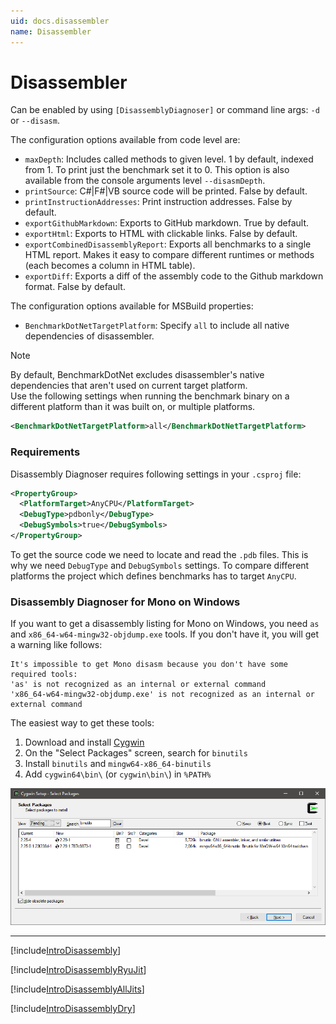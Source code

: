 ```yaml
---
uid: docs.disassembler
name: Disassembler
---
```


# Disassembler

Can be enabled by using `[DisassemblyDiagnoser]` or command line args: `-d` or `--disasm`.

The configuration options available from code level are:

* `maxDepth`: Includes called methods to given level. 1 by default, indexed from 1. To print just the benchmark set it to 0. This option is also available from the console arguments level `--disasmDepth`.
* `printSource`: C#|F#|VB source code will be printed. False by default.
* `printInstructionAddresses`: Print instruction addresses. False by default.
* `exportGithubMarkdown`: Exports to GitHub markdown. True by default.
* `exportHtml`: Exports to HTML with clickable links. False by default.
* `exportCombinedDisassemblyReport`: Exports all benchmarks to a single HTML report. Makes it easy to compare different runtimes or methods (each becomes a column in HTML table).
* `exportDiff`: Exports a diff of the assembly code to the Github markdown format. False by default.

The configuration options available for MSBuild properties:

* `BenchmarkDotNetTargetPlatform`: Specify `all` to include all native dependencies of disassembler.

> [!NOTE]
> By default, BenchmarkDotNet excludes disassembler's native dependencies that aren't used on current target platform.  
> Use the following settings when running the benchmark binary on a different platform than it was built on, or multiple platforms.
>
> ```xml
> <BenchmarkDotNetTargetPlatform>all</BenchmarkDotNetTargetPlatform>
> ```

### Requirements

Disassembly Diagnoser requires following settings in your `.csproj` file:

```xml
<PropertyGroup>
  <PlatformTarget>AnyCPU</PlatformTarget>
  <DebugType>pdbonly</DebugType>
  <DebugSymbols>true</DebugSymbols>
</PropertyGroup>
```

To get the source code we need to locate and read the `.pdb` files.
This is why we need `DebugType` and `DebugSymbols` settings.
To compare different platforms the project which defines benchmarks has to target `AnyCPU`.

### Disassembly Diagnoser for Mono on Windows

If you want to get a disassembly listing for Mono on Windows, you need `as` and `x86_64-w64-mingw32-objdump.exe` tools.
If you don't have it, you will get a warning like follows:

```
It's impossible to get Mono disasm because you don't have some required tools:
'as' is not recognized as an internal or external command
'x86_64-w64-mingw32-objdump.exe' is not recognized as an internal or external command
```

The easiest way to get these tools:

1. Download and install [Cygwin](https://www.cygwin.com/)
2. On the "Select Packages" screen, search for `binutils`
3. Install `binutils` and `mingw64-x86_64-binutils`
4. Add `cygwin64\bin\` (or `cygwin\bin\`) in `%PATH%`

![](../../images/cygwin-binutils.png)

---

[!include[IntroDisassembly](../samples/IntroDisassembly.md)]

[!include[IntroDisassemblyRyuJit](../samples/IntroDisassemblyRyuJit.md)]

[!include[IntroDisassemblyAllJits](../samples/IntroDisassemblyAllJits.md)]

[!include[IntroDisassemblyDry](../samples/IntroDisassemblyDry.md)]